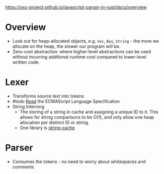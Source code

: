 
https://oxc-project.github.io/javascript-parser-in-rust/docs/overview

# Overview

- Look out for heap-allocated objects, e.g. `Vec`, `Box`, `String` - the more we allocate on the heap, the slower our program will be.
- Zero-cost abstraction: where higher-level abstractions can be used without incurring additional runtime cost compared to lower-level written code.

# Lexer

- Transforms source text into tokens
- #todo [Read]([#tc39-inclusion](https://matrix.to/#/#tc39-inclusion:matrix.org)) the ECMAScript Language Specification
- String Interning
	- The storing of a string in cache and assigning a unique ID to it. This allows for string comparisons to be O(1), and only allow one heap allocation per distinct ID or string.
	- One library is [string-cache](https://crates.io/crates/string_cache)


# Parser

- Consumes the tokens - no need to worry about whitespaces and comments